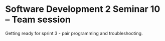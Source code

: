 # Software Development 2 Seminar 10 – Team session

Getting ready for sprint 3 - pair programming and troubleshooting.